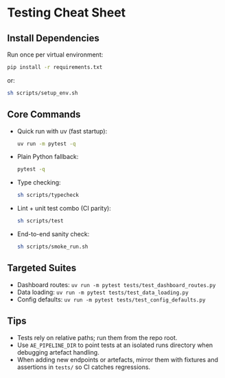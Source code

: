 # Testing Cheat Sheet

## Install Dependencies
Run once per virtual environment:

```bash
pip install -r requirements.txt
```

or:

```bash
sh scripts/setup_env.sh
```

## Core Commands
- Quick run with uv (fast startup):
  ```bash
  uv run -m pytest -q
  ```
- Plain Python fallback:
  ```bash
  pytest -q
  ```
- Type checking:
  ```bash
  sh scripts/typecheck
  ```
- Lint + unit test combo (CI parity):
  ```bash
  sh scripts/test
  ```
- End-to-end sanity check:
  ```bash
  sh scripts/smoke_run.sh
  ```

## Targeted Suites
- Dashboard routes: `uv run -m pytest tests/test_dashboard_routes.py`
- Data loading: `uv run -m pytest tests/test_data_loading.py`
- Config defaults: `uv run -m pytest tests/test_config_defaults.py`

## Tips
- Tests rely on relative paths; run them from the repo root.
- Use `AE_PIPELINE_DIR` to point tests at an isolated runs directory when debugging artefact handling.
- When adding new endpoints or artefacts, mirror them with fixtures and assertions in `tests/` so CI catches regressions.
